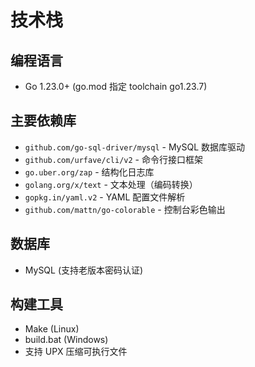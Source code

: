 # 技术栈

## 编程语言
- Go 1.23.0+ (go.mod 指定 toolchain go1.23.7)

## 主要依赖库
- `github.com/go-sql-driver/mysql` - MySQL 数据库驱动
- `github.com/urfave/cli/v2` - 命令行接口框架
- `go.uber.org/zap` - 结构化日志库
- `golang.org/x/text` - 文本处理（编码转换）
- `gopkg.in/yaml.v2` - YAML 配置文件解析
- `github.com/mattn/go-colorable` - 控制台彩色输出

## 数据库
- MySQL (支持老版本密码认证)

## 构建工具
- Make (Linux)
- build.bat (Windows)
- 支持 UPX 压缩可执行文件